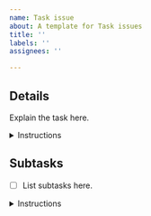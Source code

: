 ```yaml
---
name: Task issue
about: A template for Task issues
title: ''
labels: ''
assignees: ''

---
```


## Details

Explain the task here.

<details> <summary>Instructions</summary>

You MUST keep the "Details" section and these Instructions.

You MUST write above these Instructions.

In this section, you MUST explain the task.

You SHOULD include acceptance criteria for this task.

You MAY include links to related issues, PRs, artifacts, files, etc.

</details>

## Subtasks

- [ ] List subtasks here.

<details> <summary>Instructions</summary>

You MUST keep the "Subtasks" section and these Instructions.

You MUST write above these Instructions.

In the Subtasks section, you MUST list subtasks in a single-level checkbox list (`Subtask list`) with at least one item.

A list item MUST be one of these:

- A link to an issue.
  - Example:

    ```text
    - [ ] https://github.com/team-work-tools/team-work-telegram-bot/issues/42
    ```

- An identifier of an issue.
  - Example:

    ```text
    - [ ] #42
    ```

- A textual description of a subtask (`Text subtask`).
  - Rules:
    - The description MUST NOT:
      - include checkboxes;
      - end with a list item.

  - Example:
  
    ```text
    - [ ] Do Foo
    ```

If a Text subtask seems to require its own subtasks, you MUST:

1. Create a new Task issue for this subtask.
1. Replace the Text subtask with a link to the issue.

When a subtask is completed, you MUST tick the subtask checkbox in the Subtask list.

When a Text subtask is completed, whenever possible, you MUST provide evidence that the subtask was completed.

- You MUST apply one of these evidence rules:
  - If the subtask was completed in a PR, you MUST provide a link to the PR.
  - If the subtask required making a decision, you MUST provide (a link to) the decision, reasoning behind the decision, and GitHub usernames of the decision-makers.
  - If the subtask was about producing or updating an artifact, you MUST provide a (perma)link to that (updated) artifact.
  - If the subtask was completed for some other reason, provide that reason.
- You MUST write evidence in one of these formats:
  - In parentheses after the Text subtask.
  - In a sublist under the Text subtask.

Example of a Subtask list:

```text
- [x] Do 42 (https://github.com/team-work-tools/team-work-telegram-bot/pull/43)
- [x] #42
- [x] https://github.com/team-work-tools/team-work-telegram-bot/issues/42
- [x] Decide with developers whether to use Foo or Bar.
  - @dev1, @dev2 decided to not use Foo.
- [x] Do Baz.
  - @dev1 decided to not do Baz due to lack of time.
- [ ] Not yet completed
```

You MUST close the issue when all subtasks are completed.

</details>
